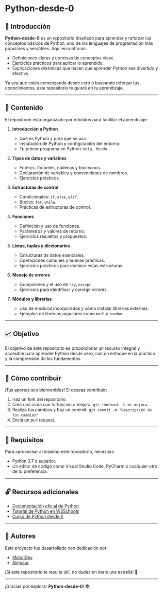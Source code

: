 # Python-desde-0

## 🔎 Introducción
**Python-desde-0** es un repositorio diseñado para aprender y reforzar los conceptos básicos de Python, uno de los lenguajes de programación más populares y versátiles. Aquí encontrarás:

- Definiciones claras y concisas de conceptos clave.
- Ejercicios prácticos para aplicar lo aprendido.
- Explicaciones dinámicas que hacen que aprender Python sea divertido y efectivo.

Ya sea que estés comenzando desde cero o buscando reforzar tus conocimientos, este repositorio te guiará en tu aprendizaje.

---

## 🔧 Contenido
El repositorio está organizado por módulos para facilitar el aprendizaje:

1. **Introducción a Python**
   - Qué es Python y para qué se usa.
   - Instalación de Python y configuración del entorno.
   - Tu primer programa en Python: `Hola, Mundo`.

2. **Tipos de datos y variables**
   - Enteros, flotantes, cadenas y booleanos.
   - Declaración de variables y convenciones de nombres.
   - Ejercicios prácticos.

3. **Estructuras de control**
   - Condicionales: `if`, `else`, `elif`.
   - Bucles: `for`, `while`.
   - Prácticas de estructuras de control.

4. **Funciones**
   - Definición y uso de funciones.
   - Parámetros y valores de retorno.
   - Ejercicios resueltos y propuestos.

5. **Listas, tuplas y diccionarios**
   - Estructuras de datos esenciales.
   - Operaciones comunes y buenas prácticas.
   - Ejercicios prácticos para dominar estas estructuras.

6. **Manejo de errores**
   - Excepciones y el uso de `try`, `except`.
   - Ejercicios para identificar y corregir errores.

7. **Módulos y librerías**
   - Uso de módulos incorporados y cómo instalar librerías externas.
   - Ejemplos de librerías populares como `math` y `random`.

---

## 📈 Objetivo
El objetivo de este repositorio es proporcionar un recurso integral y accesible para aprender Python desde cero, con un enfoque en la práctica y la comprensión de los fundamentos.

---

## 🔄 Cómo contribuir
¡Tus aportes son bienvenidos! Si deseas contribuir:

1. Haz un fork del repositorio.
2. Crea una rama con tu función o mejora: `git checkout -b mi-mejora`.
3. Realiza tus cambios y haz un commit: `git commit -m "Descripción de los cambios"`.
4. Envía un pull request.

---

## 🔧 Requisitos
Para aprovechar al máximo este repositorio, necesitas:
- Python 3.7 o superior.
- Un editor de código como Visual Studio Code, PyCharm o cualquier otro de tu preferencia.

---

## 🔓 Recursos adicionales
- [Documentación oficial de Python](https://docs.python.org/3/)
- [Tutorial de Python en W3Schools](https://www.w3schools.com/python/)
- [Curso de Python desde 0](https://www.youtube.com/watch?v=Kp4Mvapo5kc)

---

## 💪 Autores
Este proyecto fue desarrollado con dedicación por:
 - [MahdiDev](https://github.com/mahdi20121980)
 - [Alejosor](https://github.com/Alejosor)
 
¡Si este repositorio te resulta útil, no dudes en darle una estrella! 🌟

---

¡Gracias por explorar **Python-desde-0**! 📚
